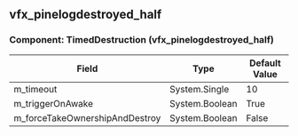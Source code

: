 ## vfx_pinelogdestroyed_half

### Component: TimedDestruction (vfx_pinelogdestroyed_half)

|Field|Type|Default Value|
|---|---|---|
|m_timeout|System.Single|10|
|m_triggerOnAwake|System.Boolean|True|
|m_forceTakeOwnershipAndDestroy|System.Boolean|False|

